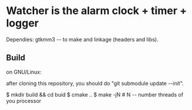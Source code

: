 # Watcher is the alarm clock + timer + logger

Dependies:
gtkmm3 -- to make and linkage (headers and libs).

## Build
on GNU/Linux:

after cloning this repository, you should do "git submodule update --init".

$ mkdir build && cd buid
$ cmake ..
$ make -jN  # N -- number threads of you processor


